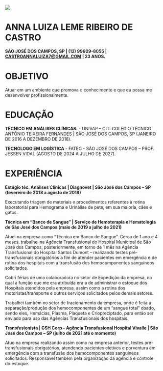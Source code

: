 ![](Aspose.Words.41bdae46-76ac-4325-985e-e4ff7bb63521.001.png)

# **ANNA LUIZA LEME RIBEIRO DE CASTRO**

 **SÃO JOSÉ DOS CAMPOS, SP | (12) 99609-8055 | CASTROANNALUIZA7@GMAIL.COM | 23 ANOS.** 
 
 # **OBJETIVO** 
 Atuar em um ambiente que promova o conhecimento e que eu possa me desenvolver profissionalmente.

# **EDUCAÇÃO** 
**TÉCNICO EM ANÁLISES CLÍNICAS.** - UNIVAP – CTI: COLÉGIO TÉCNICO ANTÔNIO TEIXEIRA FERNANDES | SÃO JOSÉ DOS CAMPOS, SP (JANEIRO DE 2016 A DEZEMBRO DE 2018). 

**TECNÓLOGO EM LOGÍSTICA** - FATEC - SÃO JOSÉ DOS CAMPOS – PROF. JESSEN VIDAL (AGOSTO DE 2024 A JULHO DE 2027).

# **EXPERIÊNCIA**
**Estágio téc. Análises Clínicas | Diagnovet | São José dos Campos – SP (fevereiro de 2018 a agosto de 2018)**</p><p></p><p>Executando triagem de materiais e procedimentos referentes à rotina laboratorial para Hemograma e Urinálise de pets, em sua maioria, cães e gatos.</p><p></p><p>**Técnica em “Banco de Sangue” | Serviço de Hemoterapia e Hematologia de São José dos Campos (maio de 2019 a julho de 2021)**</p><p></p><p>Atuei na empresa como “Técnica em Banco de Sangue”. Cerca de 1 ano e 4 meses, trabalhei na Agência Transfusional do Hospital Municipal de São José dos Campos, posteriormente, em torno de 1 mês na Agência Transfusional do Hospital Santos Dumont – realizando testes pré-transfusionais obrigatórios a fim de atender pacientes em emergência e de rotina dos hospitais com a transfusão dos hemocomponentes sanguíneos solicitados.</p><p>Cobri férias de uma colaboradora no setor de Expedição da empresa, na qual a função que me era atribuída era a de administrar o estoque dos Hospitais atendidos pela empresa, assim como a rotina dos motoristas/transporte e outros serviços solicitados pelos demais setores.</p><p>Trabalhei também no setor de fracionamento da empresa, onde é feita a separação/produção dos hemocomponentes de um “sangue total” doado, sendo eles, Hemácias, Plasma, Plaqueta e Criopreciptado, para então ser enviado para uso das Agências Transfusionais dos hospitais.</p><p></p><p>**Transfusionista | GSH Corp - Agência Transfusional Hospital Vivalle | São José dos Campos – SP (julho de 2021 até o momento)**</p><p>Atuo na empresa realizando assim como na empresa anterior, testes pré-transfusionais obrigatórios, atendendo pacientes eletivos e porventura em emergência com a transfusão dos hemocomponentes sanguíneos solicitados. Responsável também pela organização da agência e controle do estoque.
	
